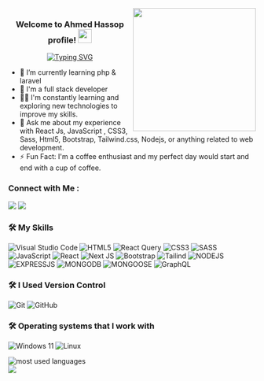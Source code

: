 <img width="250" align="right" src="https://c.tenor.com/_DOBjnGspYAAAAAM/code-coding.gif">

<h3 align="center">
  Welcome to Ahmed Hassop profile!
  <img src="https://media.giphy.com/media/hvRJCLFzcasrR4ia7z/giphy.gif" width="28">
</h3>

<!-- Typing SVG by DenverCoder1 - https://github.com/DenverCoder1/readme-typing-svg -->
<p align="center">
  <a href="https://git.io/typing-svg"><img src="https://readme-typing-svg.demolab.com?&height=45&lines=fullstack+Developer+;Always+Learning+New+Things&font=Fira%20Code&center=true&width=440&height=45&color=f75c7e&vCenter=true&size=22" alt="Typing SVG" /></a>
</p> 

- 🌱 I’m currently learning php & laravel 
- 🏢 I'm a full stack developer
- 👨‍💻 I'm constantly learning and exploring new technologies to improve my skills.
- 💬 Ask me about my experience with React Js, JavaScript , CSS3, Sass, Html5, Bootstrap, Tailwind.css, Nodejs,  or anything related to web development.
- ⚡ Fun Fact: I'm a coffee enthusiast and my perfect day would start and end with a cup of coffee.


### Connect with Me :
<a href="https://linkedin.com/in/ahmed-hassop/" target="_blank"><img  src="https://img.shields.io/badge/-Ahmed%20Hassob-0077B5?style=for-the-badge&logo=linkedin&logoColor=white"></a>
<a href="https://www.facebook.com/Alfa01555" target="_blank"><img src="https://img.shields.io/badge/-Ahmed%20Hassob-0077B5?style=for-the-badge&logo=Facebook&logoColor=white"/></a>
### 🛠 My Skills 
![Visual Studio Code](https://img.shields.io/badge/Visual%20Studio%20Code-0078d7.svg?style=for-the-badge&logo=visual-studio-code&logoColor=white)
![HTML5](https://img.shields.io/badge/html5-%23E34F26.svg?style=for-the-badge&logo=html5&logoColor=white)
![React Query](https://img.shields.io/badge/-React%20Query-FF4154?style=for-the-badge&logo=react%20query&logoColor=white)
![CSS3](https://img.shields.io/badge/css3-%231572B6.svg?style=for-the-badge&logo=css3&logoColor=white)
![SASS](https://img.shields.io/badge/sass-%231572B6.svg?style=for-the-badge&logo=sass&logoColor=white)
![JavaScript](https://img.shields.io/badge/javascript-%23323330.svg?style=for-the-badge&logo=javascript&logoColor=%23F7DF1E)
![React](https://img.shields.io/badge/React-%23323330.svg?style=for-the-badge&logo=React&logoColor=%23F7DF1E)
![Next JS](https://img.shields.io/badge/Next-black?style=for-the-badge&logo=next.js&logoColor=white)
![Bootstrap](https://img.shields.io/badge/bootstrap-%238511FA.svg?style=for-the-badge&logo=bootstrap&logoColor=white)
![Tailind](https://img.shields.io/badge/Tailwind_CSS-38B2AC?style=for-the-badge&logo=tailwind-css&logoColor=white)
![NODEJS](https://img.shields.io/badge/nodeJS-%235FA04E?style=for-the-badge&logo=nodedotjs&logoColor=white)
![EXPRESSJS](https://img.shields.io/badge/Expreesjs-%23000000?style=for-the-badge&logo=express&logoColor=white&logoSize=auto)
![MONGODB](https://img.shields.io/badge/mongodb-%2347A248?style=for-the-badge&logo=mongodb&logoColor=white)
![MONGOOSE](https://img.shields.io/badge/mongoose-%23880000?style=for-the-badge&logo=mongoose&logoColor=white&logoSize=auto)
![GraphQL](https://img.shields.io/badge/-GraphQL-E10098?style=for-the-badge&logo=graphql&logoColor=white)



### 🛠 I Used Version Control
![Git](https://img.shields.io/badge/git-%23F05033.svg?style=for-the-badge&logo=git&logoColor=white)
![GitHub](https://img.shields.io/badge/github-%23121011.svg?style=for-the-badge&logo=github&logoColor=white)


### 🛠 Operating systems that I work with
![Windows 11](https://img.shields.io/badge/Windows%2011-%230079d5.svg?style=for-the-badge&logo=Windows%2011&logoColor=white)
![Linux](https://img.shields.io/badge/Linux-FCC624?style=for-the-badge&logo=linux&logoColor=black)


<img align="left" src="https://github-readme-stats.vercel.app/api/top-langs?username=alfa155518&show_icons=true&locale=en&layout=compact&theme=radical" alt="most used languages" />
<br>
<a href="https://komarev.com/ghpvc/?username=alfa155518&style=for-the-badge">
    <img src="https://komarev.com/ghpvc/?username=alfa155518&style=for-the-badge">
</a>
